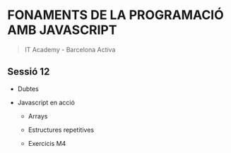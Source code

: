 # FONAMENTS DE LA PROGRAMACIÓ AMB JAVASCRIPT

> IT Academy - Barcelona Activa

## Sessió 12

- Dubtes

- Javascript en acció

  - Arrays

  - Estructures repetitives

  - Exercicis M4
